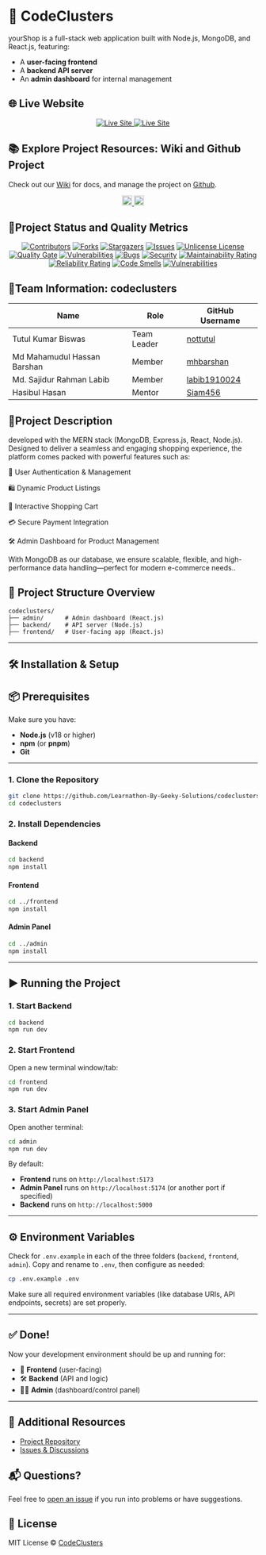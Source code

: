 # 🚀 CodeClusters

yourShop is a full-stack web application built with Node.js, MongoDB, and React.js, featuring:

- A **user-facing frontend**
- A **backend API server**
- An **admin dashboard** for internal management

## 🌐 Live Website

<p align="center">
  <a href="https://yourshop2.netlify.app/">
    <img src="https://img.shields.io/badge/Frontend-Visit_Now-brightgreen?style=for-the-badge&logo=internet-explorer" alt="Live Site" />
  </a>
   <a href="https://admin-yourshop.netlify.app/">
    <img src="https://img.shields.io/badge/Backend-Visit_Now-brightgreen?style=for-the-badge&logo=internet-explorer" alt="Live Site" />
  </a>
</p>

## 📚 Explore Project Resources: Wiki and Github Project

Check out our [Wiki](https://github.com/Learnathon-By-Geeky-Solutions/codeclusters/wiki) for docs, and manage the project on [Github](https://github.com/orgs/Learnathon-By-Geeky-Solutions/projects/79/views/2).

<div align="center">
  <a href="https://github.com/Learnathon-By-Geeky-Solutions/codeclusters/wiki">
    <img src="https://img.shields.io/badge/CodeClusters-Wiki-007ACC?logo=github&logoColor=white&style=for-the-badge&background=000000" alt="GitHub Learn-a-thon Wiki" style="height: 20px;">
  </a>
  <a href="https://github.com/orgs/Learnathon-By-Geeky-Solutions/projects/79/views/2">
    <img src="https://img.shields.io/badge/Github-Project%20Board-0079BF?logo=github&logoColor=white&style=flat-square" alt="Github Project Board" style="height: 20px;">
  </a>
</div>

## 🚀Project Status and Quality Metrics

<div align="center">
  
[![Contributors][contributors-shield]][contributors-url]
[![Forks][forks-shield]][forks-url]
[![Stargazers][stars-shield]][stars-url]
[![Issues][issues-shield]][issues-url]
[![Unlicense License][license-shield]][license-url]
<br>
[![Quality Gate](https://sonarcloud.io/api/project_badges/measure?project=Learnathon-By-Geeky-Solutions_codeclusters&metric=alert_status&style=for-the-badge&color=4C8BF5)](https://sonarcloud.io/dashboard?id=Learnathon-By-Geeky-Solutions_codeclusters)
[![Vulnerabilities](https://sonarcloud.io/api/project_badges/measure?project=Learnathon-By-Geeky-Solutions_codeclusters&metric=vulnerabilities&style=for-the-badge&color=FF6F61)](https://sonarcloud.io/component_measures/domain/Vulnerability?id=Learnathon-By-Geeky-Solutions_codeclusters)
[![Bugs](https://sonarcloud.io/api/project_badges/measure?project=Learnathon-By-Geeky-Solutions_codeclusters&metric=bugs&style=for-the-badge&color=FF6F61)](https://sonarcloud.io/component_measures/domain/Bugs?id=Learnathon-By-Geeky-Solutions_codeclusters)
[![Security](https://sonarcloud.io/api/project_badges/measure?project=Learnathon-By-Geeky-Solutions_codeclusters&metric=security_rating&style=for-the-badge&color=28A745)](https://sonarcloud.io/component_measures/domain/Security?id=Learnathon-By-Geeky-Solutions_codeclusters)
[![Maintainability Rating](https://sonarcloud.io/api/project_badges/measure?project=Learnathon-By-Geeky-Solutions_codeclusters&metric=sqale_rating)](https://sonarcloud.io/summary/new_code?id=Learnathon-By-Geeky-Solutions_codeclusters)
[![Reliability Rating](https://sonarcloud.io/api/project_badges/measure?project=Learnathon-By-Geeky-Solutions_codeclusters&metric=reliability_rating)](https://sonarcloud.io/summary/new_code?id=Learnathon-By-Geeky-Solutions_codeclusters)
[![Code Smells](https://sonarcloud.io/api/project_badges/measure?project=Learnathon-By-Geeky-Solutions_codeclusters&metric=code_smells&style=for-the-badge&color=FFA500)](https://sonarcloud.io/component_measures/domain/CodeSmells?id=Learnathon-By-Geeky-Solutions_codeclusters)
[![Vulnerabilities](https://sonarcloud.io/api/project_badges/measure?project=Learnathon-By-Geeky-Solutions_codeclusters&metric=coverage&style=for-the-badge&color=FF6F61)](https://sonarcloud.io/component_measures/domain/Coverage?id=Learnathon-By-Geeky-Solutions_codeclusters)
</div>

<!-- ALL Links -->

[contributors-shield]: https://img.shields.io/github/contributors/Learnathon-By-Geeky-Solutions/codeclusters.svg?style=for-the-badge&color=4C8BF5
[contributors-url]: https://github.com/Learnathon-By-Geeky-Solutions/codeclusters/graphs/contributors
[forks-shield]: https://img.shields.io/github/forks/Learnathon-By-Geeky-Solutions/codeclusters.svg?style=for-the-badge&color=4C8BF5
[forks-url]: https://github.com/Learnathon-By-Geeky-Solutions/codeclusters/network/members
[stars-shield]: https://img.shields.io/github/stars/Learnathon-By-Geeky-Solutions/codeclusters.svg?style=for-the-badge&color=4C8BF5
[stars-url]: https://github.com/Learnathon-By-Geeky-Solutions/codeclusters/stargazers
[issues-shield]: https://img.shields.io/github/issues/Learnathon-By-Geeky-Solutions/codeclusters.svg?style=for-the-badge&color=FF6F61
[issues-url]: https://github.com/Learnathon-By-Geeky-Solutions/codeclusters/issues
[license-shield]: https://img.shields.io/github/license/Learnathon-By-Geeky-Solutions/codeclusters.svg?style=for-the-badge&color=28A745
[license-url]: https://github.com/Learnathon-By-Geeky-Solutions/codeclusters/blob/main/LICENSE
[sonarqube-shield]: https://img.shields.io/static/v1?label=Quality%20Gate&message=Passed&color=28A745&style=for-the-badge
[sonarqube-url]: https://sonarcloud.io/dashboard?id=Learnathon-By-Geeky-Solutions_codeclusters

## 🤝Team Information: codeclusters

| Name                        | Role        | GitHub Username                                  |
| --------------------------- | ----------- | ------------------------------------------------ |
| Tutul Kumar Biswas          | Team Leader | [nottutul](https://github.com/nottutul)          |
| Md Mahamudul Hassan Barshan | Member      | [mhbarshan](https://github.com/mhbarshan)        |
| Md. Sajidur Rahman Labib    | Member      | [labib1910024 ](https://github.com/labib1910024) |
| Hasibul Hasan               | Mentor      | [Siam456](https://github.com/Siam456)            |

## 📄Project Description

developed with the MERN stack (MongoDB, Express.js, React, Node.js). Designed to deliver a seamless and engaging shopping experience, the platform comes packed with powerful features such as:

🔐 User Authentication & Management

🛍️ Dynamic Product Listings

🛒 Interactive Shopping Cart

💳 Secure Payment Integration

🛠️ Admin Dashboard for Product Management

With MongoDB as our database, we ensure scalable, flexible, and high-performance data handling—perfect for modern e-commerce needs..

## 📁 Project Structure Overview

```
codeclusters/
├── admin/      # Admin dashboard (React.js)
├── backend/    # API server (Node.js)
├── frontend/   # User-facing app (React.js)
```

---

## 🛠️ Installation & Setup

## 📦 Prerequisites

Make sure you have:

- **Node.js** (v18 or higher)
- **npm** (or **pnpm**)
- **Git**

---

### 1. Clone the Repository

```bash
git clone https://github.com/Learnathon-By-Geeky-Solutions/codeclusters.git
cd codeclusters
```

### 2. Install Dependencies

#### Backend

```bash
cd backend
npm install
```

#### Frontend

```bash
cd ../frontend
npm install
```

#### Admin Panel

```bash
cd ../admin
npm install
```

---

## ▶️ Running the Project

### 1. Start Backend

```bash
cd backend
npm run dev
```

### 2. Start Frontend

Open a new terminal window/tab:

```bash
cd frontend
npm run dev
```

### 3. Start Admin Panel

Open another terminal:

```bash
cd admin
npm run dev
```

By default:

- **Frontend** runs on `http://localhost:5173`
- **Admin Panel** runs on `http://localhost:5174` (or another port if specified)
- **Backend** runs on `http://localhost:5000`

---

## ⚙️ Environment Variables

Check for `.env.example` in each of the three folders (`backend`, `frontend`, `admin`). Copy and rename to `.env`, then configure as needed:

```bash
cp .env.example .env
```

Make sure all required environment variables (like database URIs, API endpoints, secrets) are set properly.

---

## ✅ Done!

Now your development environment should be up and running for:

- 📱 **Frontend** (user-facing)
- 🛠️ **Backend** (API and logic)
- 👩‍💼 **Admin** (dashboard/control panel)

---

## 📄 Additional Resources

- [Project Repository](https://github.com/Learnathon-By-Geeky-Solutions/codeclusters)
- [Issues & Discussions](https://github.com/Learnathon-By-Geeky-Solutions/codeclusters/issues)

## 📬 Questions?

Feel free to [open an issue](https://github.com/Learnathon-By-Geeky-Solutions/codeclusters/issues) if you run into problems or have suggestions.

## 📄 License

MIT License © [CodeClusters](https://github.com/Learnathon-By-Geeky-Solutions/codeclusters)
